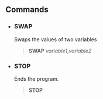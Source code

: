## Commands

* ### SWAP
  Swaps the values of two variables
  >**SWAP** *variable1*,*variable2*

* ### STOP
  Ends the program.
  >**STOP**
